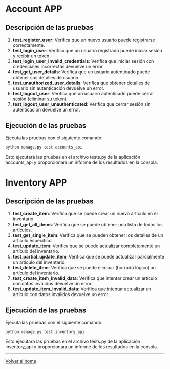 # Account APP

## Descripción de las pruebas

1. **test_register_user**: Verifica que un nuevo usuario puede registrarse correctamente.
2. **test_login_user**: Verifica que un usuario registrado puede iniciar sesión y recibir un token.
3. **test_login_user_invalid_credentials**: Verifica que iniciar sesión con credenciales incorrectas devuelve un error.
4. **test_get_user_details**: Verifica que un usuario autenticado puede obtener sus detalles de usuario.
5. **test_unauthorized_user_details**: Verifica que obtener detalles de usuario sin autenticación devuelve un error.
6. **test_logout_user**: Verifica que un usuario autenticado puede cerrar sesión (eliminar su token).
7. **test_logout_user_unauthenticated**: Verifica que cerrar sesión sin autenticación devuelve un error.

## Ejecución de las pruebas

Ejecuta las pruebas con el siguiente comando:

```bash
python manage.py test accounts_api
```

Esto ejecutará las pruebas en el archivo tests.py de la aplicación accounts_api y proporcionará un informe de los resultados en la consola.

# Inventory APP

## Descripción de las pruebas

1. **test_create_item**: Verifica que se puede crear un nuevo artículo en el inventario.
2. **test_get_all_items**: Verifica que se puede obtener una lista de todos los artículos.
3. **test_get_single_item**: Verifica que se pueden obtener los detalles de un artículo específico.
4. **test_update_item**: Verifica que se puede actualizar completamente un artículo del inventario.
5. **test_partial_update_item**: Verifica que se puede actualizar parcialmente un artículo del inventario.
6. **test_delete_item**: Verifica que se puede eliminar (borrado lógico) un artículo del inventario.
7. **test_create_item_invalid_data**: Verifica que intentar crear un artículo con datos inválidos devuelve un error.
8. **test_update_item_invalid_data**: Verifica que intentar actualizar un artículo con datos inválidos devuelve un error.

## Ejecución de las pruebas

Ejecuta las pruebas con el siguiente comando:

```bash
python manage.py test inventory_api
```

Esto ejecutará las pruebas en el archivo tests.py de la aplicación inventory_api y proporcionará un informe de los resultados en la consola.

---

[Volver al home](../)